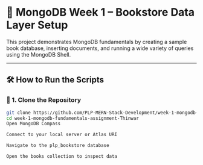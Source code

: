 # 📘 MongoDB Week 1 – Bookstore Data Layer Setup

This project demonstrates MongoDB fundamentals by creating a sample book database, inserting documents, and running a wide variety of queries using the MongoDB Shell.

---

## 🛠️ How to Run the Scripts

### 📁 1. Clone the Repository

```bash
git clone https://github.com/PLP-MERN-Stack-Development/week-1-mongodb-fundamentals-assignment-Thinwar.git
cd week-1-mongodb-fundamentals-assignment-Thinwar
Open MongoDB Compass

Connect to your local server or Atlas URI

Navigate to the plp_bookstore database

Open the books collection to inspect data
